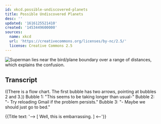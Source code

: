 ```yaml
---
id: xkcd.possible-undiscovered-planets
title: Possible Undiscovered Planets
desc: ''
updated: '1616125521410'
created: '1453449600000'
sources:
  name: xkcd
  url: 'https://creativecommons.org/licenses/by-nc/2.5/'
  license: Creative Commons 2.5
---
```

![Superman lies near the bird/plane boundary over a range of distances, which explains the confusion.](https://imgs.xkcd.com/comics/possible_undiscovered_planets.png)

## Transcript
((There is a flow chart. The first bubble has two arrows, pointing at bubbles 2 and 3.))
Bubble 1: "This seems to be taking longer than usual-"
Bubble 2: "- Try reloading Gmail if the problem persists."
Bubble 3: "- Maybe we should just go to bed."

{{Title text: '--> [ Well, this is embarrassing. ] <--'}}

